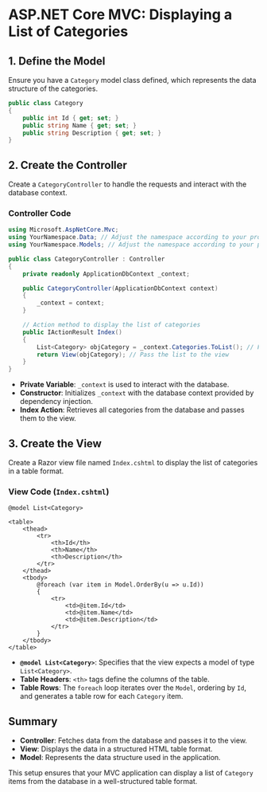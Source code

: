 
# ASP.NET Core MVC: Displaying a List of Categories

## 1. Define the Model

Ensure you have a `Category` model class defined, which represents the data structure of the categories.

```csharp
public class Category
{
    public int Id { get; set; }
    public string Name { get; set; }
    public string Description { get; set; }
}
```

## 2. Create the Controller

Create a `CategoryController` to handle the requests and interact with the database context.

### Controller Code

```csharp
using Microsoft.AspNetCore.Mvc;
using YourNamespace.Data; // Adjust the namespace according to your project
using YourNamespace.Models; // Adjust the namespace according to your project

public class CategoryController : Controller
{
    private readonly ApplicationDbContext _context;

    public CategoryController(ApplicationDbContext context)
    {
        _context = context;
    }

    // Action method to display the list of categories
    public IActionResult Index()
    {
        List<Category> objCategory = _context.Categories.ToList(); // Fetch categories from the database
        return View(objCategory); // Pass the list to the view
    }
}
```

- **Private Variable**: `_context` is used to interact with the database.
- **Constructor**: Initializes `_context` with the database context provided by dependency injection.
- **Index Action**: Retrieves all categories from the database and passes them to the view.

## 3. Create the View

Create a Razor view file named `Index.cshtml` to display the list of categories in a table format.

### View Code (`Index.cshtml`)

```razor
@model List<Category>

<table>
    <thead>
        <tr>
            <th>Id</th>
            <th>Name</th>
            <th>Description</th>
        </tr>
    </thead>
    <tbody>
        @foreach (var item in Model.OrderBy(u => u.Id))
        {
            <tr>
                <td>@item.Id</td>
                <td>@item.Name</td>
                <td>@item.Description</td>
            </tr>
        }
    </tbody>
</table>
```

- **`@model List<Category>`**: Specifies that the view expects a model of type `List<Category>`.
- **Table Headers**: `<th>` tags define the columns of the table.
- **Table Rows**: The `foreach` loop iterates over the `Model`, ordering by `Id`, and generates a table row for each `Category` item.

## Summary

- **Controller**: Fetches data from the database and passes it to the view.
- **View**: Displays the data in a structured HTML table format.
- **Model**: Represents the data structure used in the application.

This setup ensures that your MVC application can display a list of `Category` items from the database in a well-structured table format.
